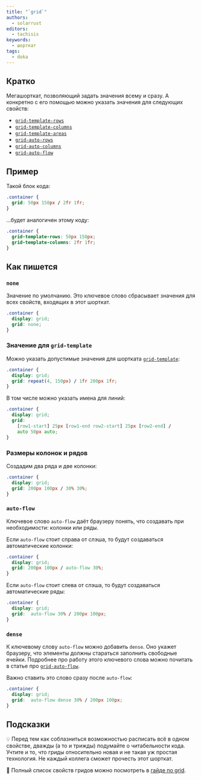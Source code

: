 ```yaml
---
title: "`grid`"
authors:
  - solarrust
editors:
  - tachisis
keywords:
  - шорткат
tags:
  - doka
---
```


## Кратко

Мегашорткат, позволяющий задать значения всему и сразу. А конкретно с его помощью можно указать значения для следующих свойств:

- [`grid-template-rows`](/css/grid-template-rows/)
- [`grid-template-columns`](/css/grid-template-columns/)
- [`grid-template-areas`](/css/grid-template-areas/)
- [`grid-auto-rows`](/css/grid-auto-columns-rows/)
- [`grid-auto-columns`](/css/grid-auto-columns-rows/)
- [`grid-auto-flow`](/css/grid-auto-flow/)

## Пример

Такой блок кода:

```css
.container {
  grid: 50px 150px / 2fr 1fr;
}
```

...будет аналогичен этому коду:

```css
.container {
  grid-template-rows: 50px 150px;
  grid-template-columns: 2fr 1fr;
}
```

## Как пишется

### `none`

Значение по умолчанию. Это ключевое слово сбрасывает значения для всех свойств, входящих в этот шорткат.

```css
.container {
  display: grid;
  grid: none;
}
```

### Значение для `grid-template`

Можно указать допустимые значения для шортката [`grid-template`](/css/grid-template/):

```css
.container {
  display: grid;
  grid: repeat(4, 150px) / 1fr 200px 1fr;
}
```

В том числе можно указать имена для линий:

```css
.container {
  display: grid;
  grid:
    [row1-start] 25px [row1-end row2-start] 25px [row2-end] /
    auto 50px auto;
}
```

### Размеры колонок и рядов

Создадим два ряда и две колонки:

```css
.container {
  display: grid;
  grid: 200px 100px / 30% 30%;
}
```

### `auto-flow`

Ключевое слово `auto-flow` даёт браузеру понять, что создавать при необходимости: колонки или ряды.

Если `auto-flow` стоит справа от слэша, то будут создаваться автоматические колонки:

```css
.container {
  display: grid;
  grid: 200px 100px / auto-flow 30%;
}
```

Если `auto-flow` стоит слева от слэша, то будут создаваться автоматические ряды:

```css
.container {
  display: grid;
  grid:  auto-flow 30% / 200px 100px;
}
```

### `dense`

К ключевому слову `auto-flow` можно добавить `dense`. Оно укажет браузеру, что элементы должны стараться заполнить свободные ячейки. Подробнее про работу этого ключевого слова можно почитать в статье про [`grid-auto-flow`](/css/grid-auto-flow/).

Важно ставить это слово сразу после `auto-flow`:

```css
.container {
  display: grid;
  grid:  auto-flow dense 30% / 200px 100px;
}
```

## Подсказки

💡 Перед тем как соблазниться возможностью расписать всё в одном свойстве, дважды (а то и трижды) подумайте о читабельности кода. Учтите и то, что гриды относительно новая и не такая уж простая технология. Не каждый коллега сможет прочесть этот шорткат.

<aside>

📝 Полный список свойств гридов можно посмотреть в [гайде по grid](/css/grid-guide/).

</aside>
